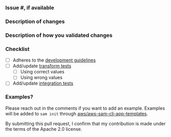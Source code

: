 ### Issue #, if available

### Description of changes

### Description of how you validated changes

### Checklist

- [ ] Adheres to the [development guidelines](https://github.com/aws/serverless-application-model/blob/develop/DEVELOPMENT_GUIDE.md#development-guidelines)
- [ ] Add/update [transform tests](https://github.com/aws/serverless-application-model/blob/develop/DEVELOPMENT_GUIDE.md#unit-testing-with-multiple-python-versions)
    - [ ] Using correct values
    - [ ] Using wrong values
- [ ] Add/update [integration tests](https://github.com/aws/serverless-application-model/blob/develop/INTEGRATION_TESTS.md)

### Examples?

Please reach out in the comments if you want to add an example. Examples will be 
added to `sam init` through [aws/aws-sam-cli-app-templates](https://github.com/aws/aws-sam-cli-app-templates).

By submitting this pull request, I confirm that my contribution is made under the terms of the Apache 2.0 license.
